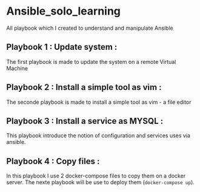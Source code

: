 # Ansible_solo_learning
All playbook which I created to understand and manipulate Ansible
## Playbook 1 : Update system :
The first playbook is made to update the system on a remote Virtual Machine

## Playbook 2 : Install a simple tool as vim :
The seconde playbook is made to install a simple tool as vim - a file editor

## Playbook 3 : Install a service as MYSQL :
This playbook introduce the notion of configuration and services uses via ansible.

## Playbook 4 : Copy files :
In this playbook I use 2 docker-compose files to copy them on a docker server. The nexte playbook will be use to deploy them (```docker-compose up```).